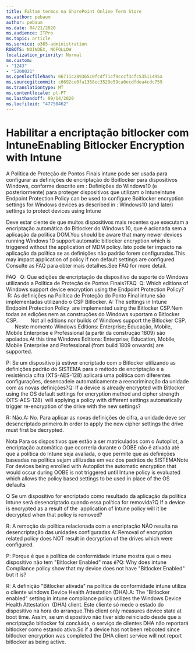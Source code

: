```yaml
---
title: Faltam termos na SharePoint Online Term Store
ms.author: pebaum
author: pebaum
ms.date: 04/21/2020
ms.audience: ITPro
ms.topic: article
ms.service: o365-administration
ROBOTS: NOINDEX, NOFOLLOW
localization_priority: Normal
ms.custom:
- "1243"
- "5200021"
ms.openlocfilehash: 06711c289365c0fcdf71cf9cccf3cfc53511495a
ms.sourcegitcommit: c6692ce0fa1358ec3529e59ca0ecdfdea4cdc759
ms.translationtype: MT
ms.contentlocale: pt-PT
ms.lasthandoff: 09/14/2020
ms.locfileid: "47750462"
---
```

# <a name="enabling-bitlocker-encryption-with-intune"></a><span data-ttu-id="ce3cb-102">Habilitar a encriptação bitlocker com Intune</span><span class="sxs-lookup"><span data-stu-id="ce3cb-102">Enabling Bitlocker Encryption with Intune</span></span>

<span data-ttu-id="ce3cb-103">A Política de Proteção de Pontos Finais intune pode ser usada para configurar as definições de encriptação do Boitlocker para dispositivos Windows, conforme descrito em : Definições do Windows10 (e posteriormente) para proteger dispositivos que utilizam o Intune</span><span class="sxs-lookup"><span data-stu-id="ce3cb-103">Intune Endpoint Protection Policy can be used to configure Boitlocker encryption settings for Windows devices as described in : Windows10 (and later) settings to protect devices using Intune</span></span>

<span data-ttu-id="ce3cb-104">Deve estar ciente de que muitos dispositivos mais recentes que executam a encriptação automática do Bitlocker do Windows 10, que é acionada sem a aplicação da política DOM.</span><span class="sxs-lookup"><span data-stu-id="ce3cb-104">You should be aware that many newer devices running Windows 10 support automatic bitlocker encryption which is triggered without the application of MDM policy.</span></span> <span data-ttu-id="ce3cb-105">Isto pode ter impacto na aplicação da política se as definições não padrão forem configuradas.</span><span class="sxs-lookup"><span data-stu-id="ce3cb-105">This may impact application of policy if non default settings are configured.</span></span> <span data-ttu-id="ce3cb-106">Consulte as FAQ para obter mais detalhes.</span><span class="sxs-lookup"><span data-stu-id="ce3cb-106">See FAQ for more detail.</span></span>


<span data-ttu-id="ce3cb-107">FAQ   Q: Que edições de encriptação de dispositivo de suporte do Windows utilizando a Política de Proteção de Pontos Finais?</span><span class="sxs-lookup"><span data-stu-id="ce3cb-107">FAQ  Q: Which editions of Windows support device encryption using the Endpoint Protection Policy?</span></span>
<span data-ttu-id="ce3cb-108"> R: As definições na Política de Proteção do Ponto Final intune são implementadas utilizando o CSP Bitlocker.</span><span class="sxs-lookup"><span data-stu-id="ce3cb-108"> A: The settings in Intune Endpoint Protection Policy  are implemented using the Bitlocker CSP.</span></span><span data-ttu-id="ce3cb-109">Nem todas as edições nem as construções do Windows suportam o Bitlocker CSP. 
     </span><span class="sxs-lookup"><span data-stu-id="ce3cb-109">  Not all editions nor builds of Windows support the Bitlocker CSP. 
     </span></span> <span data-ttu-id="ce3cb-110">Neste momento Windows Editions: Enterprise; Educação, Mobile, Mobile Enterprise e Professional (a partir da construção 1809) são apoiados.</span><span class="sxs-lookup"><span data-stu-id="ce3cb-110">At this time Windows Editions: Enterprise; Education, Mobile, Mobile Enterprise and Professional (from build 1809 onwards) are supported.</span></span>




<span data-ttu-id="ce3cb-111">P: Se um dispositivo já estiver encriptado com o Bitlocker utilizando as definições padrão do SISTEMA para o método de encriptação e a resistência cifra (XTS-AES-128) aplicará uma política com diferentes configurações, desencadeie automaticamente a reencriminação da unidade com as novas definições?</span><span class="sxs-lookup"><span data-stu-id="ce3cb-111">Q: If a device is already encrypted with Bitlocker using the OS default settings for encryption method and cipher strength (XTS-AES-128)  will applying a policy with different settings automatically trigger re-encryption of the drive with the new settings?</span></span>

<span data-ttu-id="ce3cb-112">R: Não.</span><span class="sxs-lookup"><span data-stu-id="ce3cb-112">A: No.</span></span> <span data-ttu-id="ce3cb-113">Para aplicar as novas definições de cifra, a unidade deve ser desencriptado primeiro.</span><span class="sxs-lookup"><span data-stu-id="ce3cb-113">In order to apply the new cipher settings the drive must first be decrypted.</span></span>

<span data-ttu-id="ce3cb-114">Nota Para os dispositivos que estão a ser matriculados com o Autopilot, a encriptação automática que ocorreria durante o OOBE não é ativada até que a política do Intune seja avaliada, o que permite que as definições baseadas na política sejam utilizadas em vez dos padrãos de SISTEMA</span><span class="sxs-lookup"><span data-stu-id="ce3cb-114">Note For devices being enrolled with Autopilot the automatic encryption that would occur during OOBE is not triggered until Intune policy is evaluated which allows the policy based settings to be used in place of the OS defaults</span></span>




<span data-ttu-id="ce3cb-115">Q Se um dispositivo for encriptado como resultado da aplicação da política Intune será desencriptado quando essa política for removida?</span><span class="sxs-lookup"><span data-stu-id="ce3cb-115">Q If a device is encrypted as a result of the  application of Intune policy will it be decrypted when that policy is removed?</span></span>

<span data-ttu-id="ce3cb-116">R: A remoção da política relacionada com a encriptação NÃO resulta na desencriptação das unidades configuradas.</span><span class="sxs-lookup"><span data-stu-id="ce3cb-116">A: Removal of encryption related policy does NOT result in decryption of the drives which were configured.</span></span>




<span data-ttu-id="ce3cb-117">P: Porque é que a política de conformidade intune mostra que o meu dispositivo não tem "Bitlocker Enabled" mas é?</span><span class="sxs-lookup"><span data-stu-id="ce3cb-117">Q: Why does intune Compliance policy show that my device does not have "Bitlocker Enabled" but it is?</span></span>

<span data-ttu-id="ce3cb-118">R: A definição "Bitlocker ativada" na política de conformidade intune utiliza o cliente windows Device Health Attestation (DHA).</span><span class="sxs-lookup"><span data-stu-id="ce3cb-118">A: The "Bitlocker enabled" setting in intune compliance policy utilizes the Windows Device Health Attestation  (DHA) client.</span></span> <span data-ttu-id="ce3cb-119">Este cliente só mede o estado do dispositivo na hora do arranque.</span><span class="sxs-lookup"><span data-stu-id="ce3cb-119">This client only measures device state at boot time.</span></span> <span data-ttu-id="ce3cb-120">Assim, se um dispositivo não tiver sido reiniciado desde que a encriptação bitlocker foi concluída, o serviço de clientes DHA não reportará bitlocker como estando ativo.</span><span class="sxs-lookup"><span data-stu-id="ce3cb-120">So if a device has not been rebooted since bitlocker encryption was completed the DHA client service will not report bitlocker as being active.</span></span>